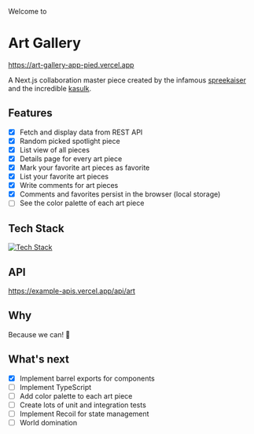 Welcome to

# Art Gallery

https://art-gallery-app-pied.vercel.app

A Next.js collaboration master piece created by the infamous [spreekaiser](https://github.com/spreekaiser) and the incredible [kasulk](https://github.com/kasulk).

## Features

- [x] Fetch and display data from REST API
- [x] Random picked spotlight piece
- [x] List view of all pieces
- [x] Details page for every art piece
- [x] Mark your favorite art pieces as favorite
- [x] List your favorite art pieces
- [x] Write comments for art pieces
- [x] Comments and favorites persist in the browser (local storage)
- [ ] See the color palette of each art piece

## Tech Stack

[![Tech Stack](https://skillicons.dev/icons?i=html,css,js,react,nextjs,jest,ts)](https://skillicons.dev)

## API

https://example-apis.vercel.app/api/art

## Why

Because we can! 💅

## What's next

- [x] Implement barrel exports for components
- [ ] Implement TypeScript
- [ ] Add color palette to each art piece
- [ ] Create lots of unit and integration tests
- [ ] Implement Recoil for state management
- [ ] World domination
